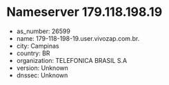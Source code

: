 # Nameserver 179.118.198.19

* as_number: 26599
* name: 179-118-198-19.user.vivozap.com.br.
* city: Campinas
* country: BR
* organization: TELEFONICA BRASIL S.A
* version: Unknown
* dnssec: Unknown
